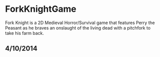 ForkKnightGame
==============

Fork Knight is a 2D Medieval Horror/Survival game that  features Perry the Peasant as he braves an onslaught of the living dead with a pitchfork to take his farm back. 

4/10/2014
-----------------------------

